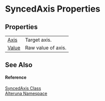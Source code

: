 # SyncedAxis Properties




## Properties
<table>
<tr>
<td><a href="P_Alteruna_SyncedAxis_Axis">Axis</a></td>
<td>Target axis.</td></tr>
<tr>
<td><a href="P_Alteruna_SyncedAxis_Value">Value</a></td>
<td>Raw value of axis.</td></tr>
</table>

## See Also


#### Reference
<a href="T_Alteruna_SyncedAxis">SyncedAxis Class</a>  
<a href="N_Alteruna">Alteruna Namespace</a>  
